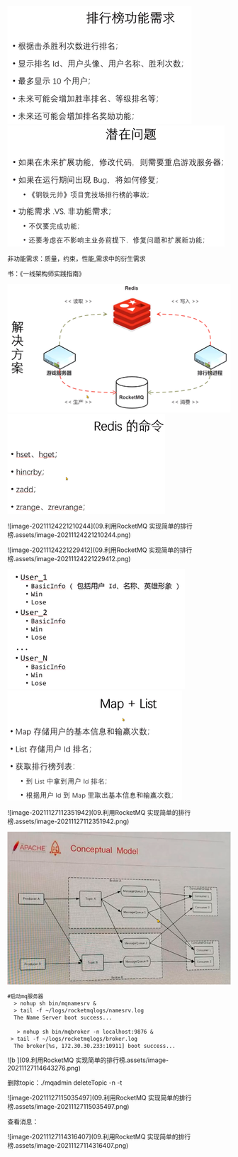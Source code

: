 <img src="09.利用RocketMQ 实现简单的排行榜.assets/image-20211124214825418.png" alt="image-20211124214825418" style="zoom:50%;" />

<img src="09.利用RocketMQ 实现简单的排行榜.assets/image-20211124215218367.png" alt="image-20211124215218367" style="zoom:50%;" />

非功能需求：质量，约束，性能,需求中的衍生需求

书：《一线架构师实践指南》

<img src="09.利用RocketMQ 实现简单的排行榜.assets/image-20211124220041099.png" alt="image-20211124220041099" style="zoom:67%;" />

<img src="09.利用RocketMQ 实现简单的排行榜.assets/image-20211124220804067.png" alt="image-20211124220804067" style="zoom:50%;" />

![image-20211124221210244](09.利用RocketMQ 实现简单的排行榜.assets/image-20211124221210244.png)

![image-20211124221229412](09.利用RocketMQ 实现简单的排行榜.assets/image-20211124221229412.png)

<img src="09.利用RocketMQ 实现简单的排行榜.assets/image-20211124221327320.png" alt="image-20211124221327320" style="zoom:50%;" />

<img src="09.利用RocketMQ 实现简单的排行榜.assets/image-20211124221341886.png" alt="image-20211124221341886" style="zoom:50%;" />

![image-20211127112351942](09.利用RocketMQ 实现简单的排行榜.assets/image-20211127112351942.png)

<img src="09.利用RocketMQ 实现简单的排行榜.assets/image-20211127112826294.png" alt="image-20211127112826294" style="zoom:80%;" />

```
#启动mq服务器
  > nohup sh bin/mqnamesrv &
  > tail -f ~/logs/rocketmqlogs/namesrv.log
  The Name Server boot success...
  
   > nohup sh bin/mqbroker -n localhost:9876 &
 > tail -f ~/logs/rocketmqlogs/broker.log 
  The broker[%s, 172.30.30.233:10911] boot success...
```



![b  ](09.利用RocketMQ 实现简单的排行榜.assets/image-20211127114643276.png)

删除topic：./mqadmin deleteTopic  -n <namesrvAddr>  -t <topic>

![image-20211127115035497](09.利用RocketMQ 实现简单的排行榜.assets/image-20211127115035497.png)

查看消息：

![image-20211127114316407](09.利用RocketMQ 实现简单的排行榜.assets/image-20211127114316407.png)

